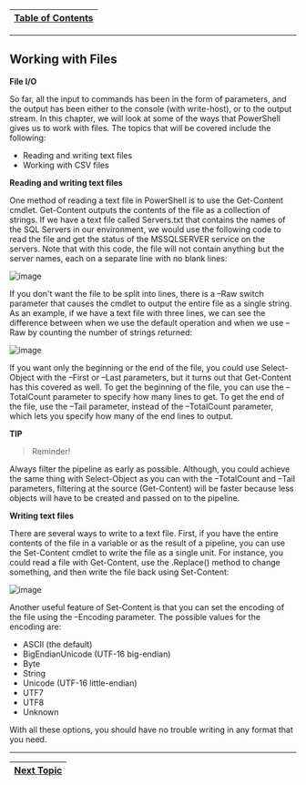 |[Table of Contents](/00-Table-of-Contents.md)|
|---|

---

## Working with Files


**File I/O**

So far, all the input to commands has been in the form of parameters, and the output has been either to the console (with write-host), or to the output stream. In this chapter, we will look at some of the ways that PowerShell gives us to work with files. The topics that will be covered include the following:

* Reading and writing text files
* Working with CSV files

**Reading and writing text files**

One method of reading a text file in PowerShell is to use the Get-Content cmdlet. Get-Content outputs the contents of the file as a collection of strings. If we have a text file called Servers.txt that contains the names of the SQL Servers in our environment, we would use the following code to read the file and get the status of the MSSQLSERVER service on the servers. Note that with this code, the file will not contain anything but the server names, each on a separate line with no blank lines:

![image](https://user-images.githubusercontent.com/47218880/61823512-934d9600-ae21-11e9-8fa1-9e4c522b97c9.png)

If you don't want the file to be split into lines, there is a –Raw switch parameter that causes the cmdlet to output the entire file as a single string. As an example, if we have a text file with three lines, we can see the difference between when we use the default operation and when we use –Raw by counting the number of strings returned:

![image](https://user-images.githubusercontent.com/47218880/61823574-ab251a00-ae21-11e9-8eec-d9533bc9918c.png)

If you want only the beginning or the end of the file, you could use Select-Object with the –First or –Last parameters, but it turns out that Get-Content has this covered as well. To get the beginning of the file, you can use the –TotalCount parameter to specify how many lines to get. To get the end of the file, use the –Tail parameter, instead of the –TotalCount parameter, which lets you specify how many of the end lines to output.

**TIP**

> Reminder!

Always filter the pipeline as early as possible. Although, you could achieve the same thing with Select-Object as you can with the –TotalCount and –Tail parameters, filtering at the source (Get-Content) will be faster because less objects will have to be created and passed on to the pipeline.

**Writing text files**

There are several ways to write to a text file. First, if you have the entire contents of the file in a variable or as the result of a pipeline, you can use the Set-Content cmdlet to write the file as a single unit. For instance, you could read a file with Get-Content, use the .Replace() method to change something, and then write the file back using Set-Content:

![image](https://user-images.githubusercontent.com/47218880/61823737-fb03e100-ae21-11e9-9633-5c8fb84d438a.png)

Another useful feature of Set-Content is that you can set the encoding of the file using the –Encoding parameter. The possible values for the encoding are:

* ASCII (the default)
* BigEndianUnicode (UTF-16 big-endian)
* Byte
* String
* Unicode (UTF-16 little-endian)
* UTF7
* UTF8
* Unknown

With all these options, you should have no trouble writing in any format that you need.

---

|[Next Topic](/05_Files_and_Folders/02_Creating_Files_Folders.md)|
|---|
